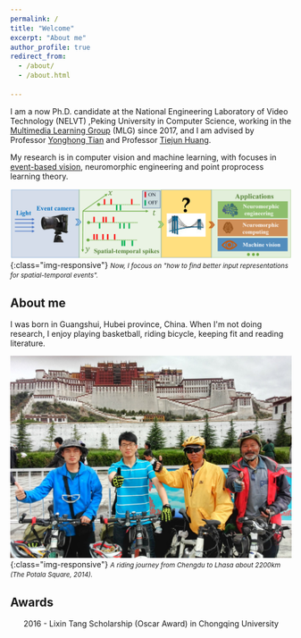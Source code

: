 ```yaml
---
permalink: /
title: "Welcome"
excerpt: "About me"
author_profile: true
redirect_from: 
  - /about/
  - /about.html

---
```

I am a now Ph.D. candidate at the National Engineering Laboratory of Video Technology (NELVT) ,Peking University in Computer Science, working in the <a href="https://www.pkuml.org/:Multimedia Learning Group" target="_blank">Multimedia Learning Group</a> (MLG) since 2017, and I am advised by Professor <a href="https://scholar.google.com/citations?user=fn6hJx0AAAAJ&hl=zh-CN:Yonghong Tian" target="_blank">Yonghong Tian</a> and Professor <a href="https://scholar.google.com/citations?user=knvEK4AAAAAJ&hl=zh-CN:Tiejun Huang" target="_blank">Tiejun Huang</a>.

My research is in computer vision and machine learning, with focuses in <a href="https://github.com/uzh-rpg/event-based_vision_resources" target="_blank">event-based vision</a>, neuromorphic engineering and point proprocess learning theory.

![Underwater_rugby_photo](/images/event-based-vision.png){:class="img-responsive"}
<small><i>Now, I focous on "how to find better input representations for spatial-temporal events".</i></small>

## About me
I was born in Guangshui, Hubei province, China. When I'm not doing research, I enjoy playing basketball, riding bicycle, keeping fit and reading literature.

![Underwater_rugby_photo](/images/riding.jpeg){:class="img-responsive"}
<small><i>A riding journey from Chengdu to Lhasa about 2200km (The Potala Square, 2014).</i></small>

## Awards
<ul type="disc"> 2016 - Lixin Tang Scholarship (Oscar Award) in Chongqing University

